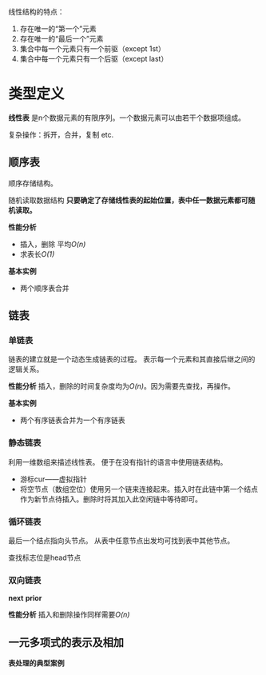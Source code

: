 线性结构的特点：
1. 存在唯一的“第一个”元素
2. 存在唯一的“最后一个”元素
3. 集合中每一个元素只有一个前驱（except 1st）
4. 集合中每一个元素只有一个后驱（except last）

# 类型定义
**线性表**
是n个数据元素的有限序列。一个数据元素可以由若干个数据项组成。

复杂操作：拆开，合并，复制 etc.

## 顺序表
顺序存储结构。

随机读取数据结构
**只要确定了存储线性表的起始位置，表中任一数据元素都可随机读取。**

**性能分析**
- 插入，删除 平均*O(n)*
- 求表长*O(1)*

**基本实例**
- 两个顺序表合并



## 链表
### 单链表
链表的建立就是一个动态生成链表的过程。
表示每一个元素和其直接后继之间的逻辑关系。

**性能分析**
插入，删除的时间复杂度均为*O(n)*。因为需要先查找，再操作。

**基本实例**
- 两个有序链表合并为一个有序链表

### 静态链表
利用一维数组来描述线性表。
便于在没有指针的语言中使用链表结构。

- 游标cur——虚拟指针
- 将空节点（数组空位）使用另一个链来连接起来。插入时在此链中第一个结点作为新节点待插入。删除时将其加入此空闲链中等待即可。

### 循环链表
最后一个结点指向头节点。
从表中任意节点出发均可找到表中其他节点。

查找标志位是head节点

### 双向链表
**next**
**prior**

**性能分析**
插入和删除操作同样需要*O(n)*

## 一元多项式的表示及相加
**表处理的典型案例**




